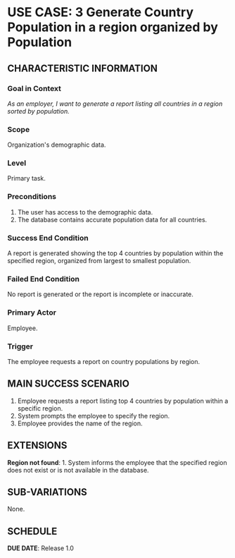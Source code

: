 # USE CASE: 3 Generate Country Population in a region organized by Population

## CHARACTERISTIC INFORMATION

### Goal in Context

*As an employer, I want to generate a report listing all countries in a region sorted by population.*

### Scope

Organization's demographic data.

### Level

Primary task.

### Preconditions

1. The user has access to the demographic data.
2. The database contains accurate population data for all countries.

### Success End Condition

A report is generated showing the top 4 countries by population within the specified region, organized from largest to smallest population.

### Failed End Condition

No report is generated or the report is incomplete or inaccurate.

### Primary Actor

Employee.

### Trigger

The employee requests a report on country populations by region.

## MAIN SUCCESS SCENARIO

1. Employee requests a report listing top 4 countries by population within a specific region.
2. System prompts the employee to specify the region.
3. Employee provides the name of the region.

## EXTENSIONS

**Region not found**:
    1. System informs the employee that the specified region does not exist or is not available in the database.

## SUB-VARIATIONS

None.

## SCHEDULE

**DUE DATE**: Release 1.0
